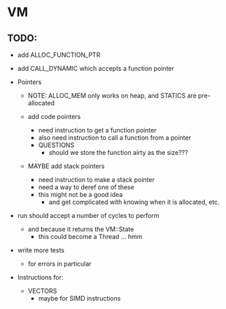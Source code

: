 # VM

## TODO:

- add ALLOC_FUNCTION_PTR
- add CALL_DYNAMIC which accepts a function pointer

- Pointers
    - NOTE: ALLOC_MEM only works on heap, and STATICS are pre-allocated

    - add code pointers
        - need instruction to get a function pointer
        - also need instruction to call a function from a pointer
        - QUESTIONS
            - should we store the function airty as the size???

    - MAYBE add stack pointers
        - need instruction to make a stack pointer
        - need a way to deref one of these
        - this might not be a good idea
            - and get complicated with knowing when it is allocated, etc.


- run should accept a number of cycles to perform
    - and because it returns the VM::State
        - this could become a Thread ... hmm

- write more tests
    - for errors in particular

- Instructions for:
    - VECTORS
        - maybe for SIMD instructions



